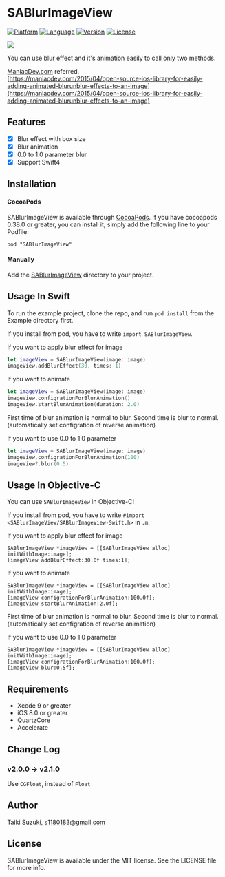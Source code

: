 # SABlurImageView

[![Platform](http://img.shields.io/badge/platform-ios-blue.svg?style=flat
)](https://developer.apple.com/iphone/index.action)
[![Language](http://img.shields.io/badge/language-swift-brightgreen.svg?style=flat
)](https://developer.apple.com/swift)
[![Version](https://img.shields.io/cocoapods/v/SABlurImageView.svg?style=flat)](http://cocoapods.org/pods/SABlurImageView)
[![License](https://img.shields.io/cocoapods/l/SABlurImageView.svg?style=flat)](http://cocoapods.org/pods/SABlurImageView)

![](./SampleImage/sample.gif)

You can use blur effect and it's animation easily to call only two methods.

[ManiacDev.com](https://maniacdev.com/) referred.  
[https://maniacdev.com/2015/04/open-source-ios-library-for-easily-adding-animated-blurunblur-effects-to-an-image](https://maniacdev.com/2015/04/open-source-ios-library-for-easily-adding-animated-blurunblur-effects-to-an-image)

## Features

- [x] Blur effect with box size
- [x] Blur animation
- [x] 0.0 to 1.0 parameter blur
- [x] Support Swift4

## Installation

#### CocoaPods

SABlurImageView is available through [CocoaPods](http://cocoapods.org). If you have cocoapods 0.38.0 or greater, you can install
it, simply add the following line to your Podfile:

    pod "SABlurImageView"

#### Manually

Add the [SABlurImageView](./SABlurImageView) directory to your project.

## Usage In Swift

To run the example project, clone the repo, and run `pod install` from the Example directory first.

If you install from pod, you have to write `import SABlurImageView`.

If you want to apply blur effect for image

```swift
let imageView = SABlurImageView(image: image)
imageView.addBlurEffect(30, times: 1)
```

If you want to animate

```swift
let imageView = SABlurImageView(image: image)
imageView.configrationForBlurAnimation()
imageView.startBlurAnimation(duration: 2.0)
```

First time of blur animation is normal to blur. Second time is blur to normal. (automatically set configration of reverse animation)

If you want to use 0.0 to 1.0 parameter

```swift
let imageView = SABlurImageView(image: image)
imageView.configrationForBlurAnimation(100)
imageView?.blur(0.5)
```

## Usage In Objective-C

You can use `SABlurImageView` in Objective-C!

If you install from pod, you have to write `#import <SABlurImageView/SABlurImageView-Swift.h>` in `.m`.

If you want to apply blur effect for image

```objc
SABlurImageView *imageView = [[SABlurImageView alloc] initWithImage:image];
[imageView addBlurEffect:30.0f times:1];
```

If you want to animate

```objc
SABlurImageView *imageView = [[SABlurImageView alloc] initWithImage:image];
[imageView configrationForBlurAnimation:100.0f];
[imageView startBlurAnimation:2.0f];
```

First time of blur animation is normal to blur. Second time is blur to normal. (automatically set configration of reverse animation)

If you want to use 0.0 to 1.0 parameter

```objc
SABlurImageView *imageView = [[SABlurImageView alloc] initWithImage:image];
[imageView configrationForBlurAnimation:100.0f];
[imageView blur:0.5f];
```

## Requirements

- Xcode 9 or greater
- iOS 8.0 or greater
- QuartzCore
- Accelerate

## Change Log

### v2.0.0 -> v2.1.0

Use `CGFloat`, instead of `Float`

## Author

Taiki Suzuki, s1180183@gmail.com

## License

SABlurImageView is available under the MIT license. See the LICENSE file for more info.
